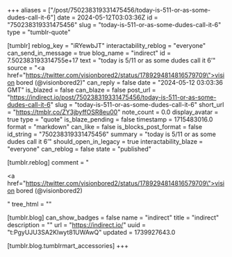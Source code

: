 +++
aliases = ["/post/750238319331475456/today-is-511-or-as-some-dudes-call-it-6"]
date = 2024-05-12T03:03:36Z
id = "750238319331475456"
slug = "today-is-511-or-as-some-dudes-call-it-6"
type = "tumblr-quote"

[tumblr]
reblog_key = "iRYewbJT"
interactability_reblog = "everyone"
can_send_in_message = true
blog_name = "indirect"
id = 7.502383193314755e+17
text = "today is 5/11 or as some dudes call it 6’"
source = "<a href=\"https://twitter.com/visionbored2/status/1789294814816579709\">vision bored (@visionbored2)</a>"
can_reply = false
date = "2024-05-12 03:03:36 GMT"
is_blazed = false
can_blaze = false
post_url = "https://indirect.io/post/750238319331475456/today-is-511-or-as-some-dudes-call-it-6"
slug = "today-is-511-or-as-some-dudes-call-it-6"
short_url = "https://tmblr.co/ZY3jbyffOSR8eu00"
note_count = 0.0
display_avatar = true
type = "quote"
is_blaze_pending = false
timestamp = 1715483016.0
format = "markdown"
can_like = false
is_blocks_post_format = false
id_string = "750238319331475456"
summary = "today is 5/11 or as some dudes call it 6’"
should_open_in_legacy = true
interactability_blaze = "everyone"
can_reblog = false
state = "published"

[tumblr.reblog]
comment = "<p><a href=\"https://twitter.com/visionbored2/status/1789294814816579709\">vision bored (@visionbored2)</a></p>"
tree_html = ""

[tumblr.blog]
can_show_badges = false
name = "indirect"
title = "indirect"
description = ""
url = "https://indirect.io/"
uuid = "t:PgyUJU3SA2Klwyt81UWAwQ"
updated = 1739927643.0

[tumblr.blog.tumblrmart_accessories]
+++

